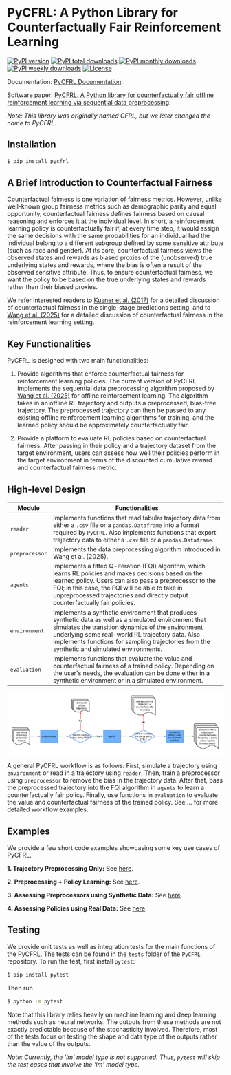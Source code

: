 # PyCFRL: A Python Library for Counterfactually Fair Reinforcement Learning

[![PyPI version](https://img.shields.io/pypi/v/pycfrl)](https://pypi.org/project/pycfrl/)
[![PyPI total downloads](https://static.pepy.tech/personalized-badge/pycfrl?period=total&units=INTERNATIONAL_SYSTEM&left_color=GRAY&right_color=YELLOW&left_text=total+downloads)](https://pepy.tech/projects/pycfrl)
[![PyPI monthly downloads](https://static.pepy.tech/personalized-badge/pycfrl?period=monthly&units=INTERNATIONAL_SYSTEM&left_color=GRAY&right_color=YELLOW&left_text=monthly+downloads)](https://pepy.tech/projects/pycfrl)
[![PyPI weekly downloads](https://static.pepy.tech/personalized-badge/pycfrl?period=weekly&units=INTERNATIONAL_SYSTEM&left_color=GRAY&right_color=YELLOW&left_text=weekly+downloads)](https://pepy.tech/projects/pycfrl)
[![License](https://img.shields.io/pypi/l/pycfrl)](https://pypi.org/project/pycfrl/)

Documentation: [PyCFRL Documentation](https://pycfrl-documentation.netlify.app/).

Software paper: [PyCFRL: A Python library for counterfactually fair offline reinforcement learning via sequential data preprocessing](https://arxiv.org/abs/2510.06935). 

*Note: This library was originally named CFRL, but we later changed the name to PyCFRL.*

## Installation

```bash 
$ pip install pycfrl
```

## A Brief Introduction to Counterfactual Fairness

Counterfactual fairness is one variation of fairness metrics. However, unlike well-known group 
fairness metrics such as demographic parity and equal opportunity, counterfactual fairness defines 
fairness based on causal reasoning and enforces it at the individual level. In short, a reinforcement learning policy is counterfactually fair if, at every time step, it would assign the same decisions 
with the same probabilities for an individual had the individual belong to a different subgroup 
defined by some sensitive attribute (such as race and gender). At its core, counterfactual fairness 
views the observed states and rewards as biased proxies of the (unobserved) true underlying states 
and rewards, where the bias is often a result of the observed sensitive attribute. Thus, to ensure 
counterfactual fairness, we want the policy to be based on the true underlying states and rewards 
rather than their biased proxies. 

We refer interested readers to [Kusner et al. (2017)](https://arxiv.org/abs/1703.06856) for a detailed discussion of counterfactual fairness in the single-stage predictions setting, and to 
[Wang et al. (2025)](https://arxiv.org/abs/2501.06366) for a detailed discussion of counterfactual 
fairness in the reinforcement learning setting.

## Key Functionalities

PyCFRL is designed with two main functionalities: 

1. Provide algorithms that enforce counterfactual fairness for reinforcement learning policies. 
The current version of PyCFRL implements the sequential data preprocessing algorithm proposed by
[Wang et al. (2025)](https://arxiv.org/abs/2501.06366) for offline reinforcement learning. The 
algorithm takes in an offline RL trajectory and outputs a preprocessed, bias-free trajectory. The 
preprocessed trajectory can then be passed to any existing offline reinforcement learning algorithms 
for training, and the learned policy should be approximately counterfactually fair. 

2. Provide a platform to evaluate RL policies based on counterfactual fairness. After passing in 
their policy and a trajectory dataset from the target environment, users can assess how well their 
policies perform in the target environment in terms of the discounted cumulative reward and 
counterfactual fairness metric.

## High-level Design
| Module         | Functionalities                                                                                                                                                                                                                                                                                                |
|------------|------------------------------------------------------------|
| `reader`       | Implements functions that read tabular trajectory data from either a `.csv` file or a `pandas.Dataframe` into a format required by `PyCFRL`. Also implements functions that export trajectory data to either a `.csv` file or a `pandas.Dataframe`.                                                                                               |
| `preprocessor` | Implements the data preprocessing algorithm introduced in Wang et al. (2025).                                                                                                                                                                                                                                  |
| `agents`       | Implements a fitted Q-iteration (FQI) algorithm, which learns RL policies and makes decisions based on the learned policy. Users can also pass a preprocessor to the FQI; in this case, the FQI will be able to take in unpreprocessed trajectories and directly output counterfactually fair policies.        |
| `environment`  | Implements a synthetic environment that produces synthetic data as well as a simulated environment that simulates the transition dynamics of the environment underlying some real-world RL trajectory data. Also implements functions for sampling trajectories from the synthetic and simulated environments. |                                                                                                                                                                                  |
| `evaluation`   | Implements functions that evaluate the value and counterfactual fairness of a trained policy. Depending on the user's needs, the evaluation can be done either in a synthetic environment or in a simulated environment.                                                                                                      |

![Workflow Chart](https://raw.githubusercontent.com/JianhanZhang/CFRL/main/docs/source/supps/workflow_chart_cropped.PNG)

A general PyCFRL workflow is as follows: First, simulate a trajectory using `environment` or read in a trajectory using `reader`. Then, train a preprocessor using `preprocessor` to remove the bias in the trajectory data. After that, pass the preprocessed trajectory into the FQI algorithm in `agents` to learn a counterfactually fair policy. Finally, use functions in `evaluation` to evaluate the value and counterfactual fairness of the trained policy. See ... for more detailed workflow examples.

## Examples

We provide a few short code examples showcasing some key use cases of PyCFRL.

**1. Trajectory Preprocessing Only:** See [here](https://github.com/JianhanZhang/CFRL/blob/main/examples/preprocessing_only_workflow.ipynb).

**2. Preprocessing + Policy Learning:** See [here](https://github.com/JianhanZhang/CFRL/blob/main/examples/preprocessing_policy_learning_workflow.ipynb).

**3. Assessing Preprocessors using Synthetic Data:** See [here](https://github.com/JianhanZhang/CFRL/blob/main/examples/synthetic_data_workflow.ipynb).

**4. Assessing Policies using Real Data:** See [here](https://github.com/JianhanZhang/CFRL/blob/main/examples/real_data_workflow.ipynb).

## Testing
We provide unit tests as well as integration tests for the main functions of the PyCFRL. The tests can be 
found in the `tests` folder of the `PyCFRL` repository. To run the test, first install `pytest`: 

```bash 
$ pip install pytest
```

Then run 

```bash 
$ python -m pytest
```

Note that this library relies heavily on machine learning and deep learning methods such as neural 
networks. The outputs from these methods are not exactly predictable because of the stochasticity 
involved. Therefore, most of the tests focus on testing the shape and data type of the outputs rather 
than the value of the outputs.

*Note: Currently, the 'lm' model type is not supported. Thus, `pytest` will skip the test cases that involve the 'lm' model type.*